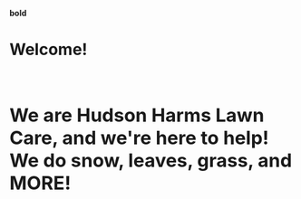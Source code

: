 **bold** 
<html>
<body>
<h1>
<p1>
Welcome!
<p1/>
<h1/>
  <h3>
    <p2> We are Hudson Harms Lawn Care, and we're here to help! <p2/>
      <p3> We do snow, leaves, grass, and MORE! <p3/>
<body/>
<html/>
